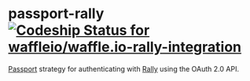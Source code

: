 passport-rally [ ![Codeship Status for waffleio/waffle.io-rally-integration](https://codeship.io/projects/fba7d9d0-e42c-0131-bd36-0a87bf416f99/status)](https://codeship.io/projects/25547)
==============

[Passport](http://passportjs.org/) strategy for authenticating with [Rally](https://rallydev.com/) using the OAuth 2.0 API.
